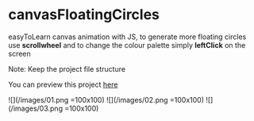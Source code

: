 # canvasFloatingCircles
easyToLearn canvas animation with JS, to generate more floating circles use **scrollwheel** and to change the colour palette simply **leftClick** on the screen

Note: Keep the project file structure

You can preview this project [here](https://fipie.github.io/canvasFloatingCircles/)

![](/images/01.png =100x100)
![](/images/02.png =100x100)
![](/images/03.png =100x100)
